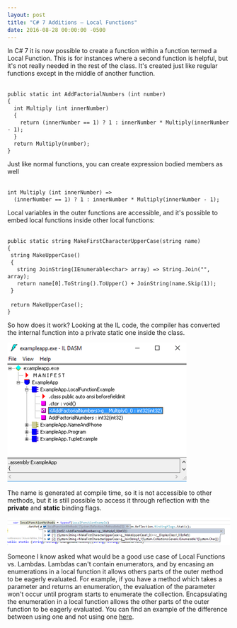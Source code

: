 ```yaml
---
layout: post
title: "C# 7 Additions – Local Functions"
date: 2016-08-28 00:00:00 -0500
---
```

In C# 7 it is now possible to create a function within a function termed a Local Function.  This is for instances where a second function is helpful, but it's not really needed in the rest of the class.  It's created just like regular functions except in the middle of another function.


```

public static int AddFactorialNumbers (int number)
{
  int Multiply (int innerNumber)
  {
    return (innerNumber == 1) ? 1 : innerNumber * Multiply(innerNumber - 1);
  }
  return Multiply(number);
}

```


Just like normal functions, you can create expression bodied members as well

```

int Multiply (int innerNumber) => 
  (innerNumber == 1) ? 1 : innerNumber * Multiply(innerNumber - 1);

```


Local variables in the outer functions are accessible, and it's possible to embed local functions inside other local functions:

```

public static string MakeFirstCharacterUpperCase(string name)
{
 string MakeUpperCase()
 {
   string JoinString(IEnumerable<char> array) => String.Join("", array);
   return name[0].ToString().ToUpper() + JoinString(name.Skip(1));
 }

 return MakeUpperCase();
}

```


So how does it work?  Looking at the IL code, the compiler has converted the internal function into a private static one inside the class. 

<img src="https://raw.githubusercontent.com/kemiller2002/StructuredSight/master/C%23Seven/ILShowLocalFunction.png" alt="IL Code showing private static function" />

The name is generated at compile time, so it is not accessible to other methods, but it is still possible to access it through reflection with the <strong>private</strong> and <strong>static</strong> binding flags. 

<img src="https://raw.githubusercontent.com/kemiller2002/StructuredSight/master/C%23Seven/ReflectionOnLocalFunction.png" alt="reflection shows local function. " />

Someone I know asked what would be a good use case of Local Functions vs. Lambdas.  Lambdas can't contain enumerators, and by encasing an enumerations in a local function it allows others parts of the outer method to be eagerly evaluated.  For example, if you have a method which takes a parameter and returns an enumeration, the evaluation of the parameter won't occur until program starts to enumerate the collection. Encapsulating the enumeration in a local function allows the other parts of the outer function to be eagerly evaluated.  You can find an example of the difference between using one and not using one <a href="https://gist.github.com/kemiller2002/6c9c92dcaec057f756baf4a9df9757d4" target="_blank">here</a>.